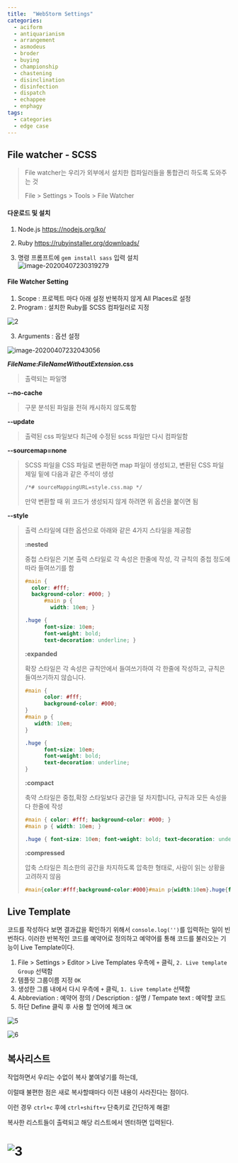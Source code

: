 ```yaml
---
title:  "WebStorm Settings"
categories:
  - aciform
  - antiquarianism
  - arrangement
  - asmodeus
  - broder
  - buying
  - championship
  - chastening
  - disinclination
  - disinfection
  - dispatch
  - echappee
  - enphagy
tags:
  - categories
  - edge case
---
```




## File watcher - SCSS

> File watcher는 우리가 외부에서 설치한 컴파일러들을 통합관리 하도록 도와주는 것
>
> File > Settings > Tools > File Watcher



#### 다운로드 및 설치

1. Node.js  https://nodejs.org/ko/ 

2. Ruby https://rubyinstaller.org/downloads/

3. 명령 프롬프트에 `gem install sass` 입력 설치 ![image-20200407230319279](https://github.com/kimhyoyeong/Task/blob/master/14/image-20200407230319279.png)



#### File Watcher Setting

1. Scope :  프로젝트 마다 아래 설정 반복하지 않게 All Places로 설정
2. Program : 설치한 Ruby를 SCSS 컴파일러로 지정 

![2](https://github.com/kimhyoyeong/Task/blob/master/14/2.gif)



3.  Arguments : 옵션 설정 

   ![image-20200407232043056](https://github.com/kimhyoyeong/Task/blob/master/14/image-20200407232043056.png)

   

   **$FileName$:$FileNameWithoutExtension$.css**

   > 출력되는 파일명

   

   **--no-cache**

   >  구문 분석된 파일을 전혀 캐시하지 않도록함

   

   **--update** 

   > 출력된 css 파일보다 최근에 수정된 scss 파일만 다시 컴파일함 

   

   **--sourcemap=none**

   > SCSS 파일을 CSS 파일로 변환하면 map 파일이 생성되고, 변환된 CSS 파일 제일 밑에 다음과 같은 주석이 생성 
   >
   > ```
   > /*# sourceMappingURL=style.css.map */
   > ```
   >
   > 만약 변환할 때 위 코드가 생성되지 않게 하려면 위 옵션을 붙이면 됨

   

   **--style** 

   >  출력 스타일에 대한 옵션으로 아래와 같은 4가지 스타일을 제공함
   >
   > **:nested**
   >
   > 중첩 스타일은 기본 출력 스타일로 각 속성은 한줄에 작성, 각 규칙의 중첩 정도에 따라 들여쓰기를 함
   >
   > ```css
   > #main {
   >   color: #fff;
   >   background-color: #000; }
   >       #main p {
   >         width: 10em; }
   > 
   > .huge {
   >       font-size: 10em;
   >       font-weight: bold;
   >       text-decoration: underline; }
   > ```
   >
   > 
   >
   > **:expanded**
   >
   > 확장 스타일은 각 속성은 규칙안에서 들여쓰기하여 각 한줄에 작성하고, 규칙은 들여쓰기하지 않습니다.
   >
   > ```css
   > #main {
   >       color: #fff;
   >       background-color: #000;
   > }
   > #main p {
   >   	width: 10em;
   > }
   > 
   > .huge {
   >       font-size: 10em;
   >       font-weight: bold;
   >       text-decoration: underline;
   > }
   > ```
   >
   > 
   >
   > **:compact**
   >
   > 축약 스타일은 중첩,확장 스타일보다 공간을 덜 차지합니다, 규칙과 모든 속성을 다 한줄에 작성
   >
   > ```css
   > #main { color: #fff; background-color: #000; }
   > #main p { width: 10em; }
   > 
   > .huge { font-size: 10em; font-weight: bold; text-decoration: underline; }
   > ```
   >
   > 
   >
   > **:compressed**
   >
   > 압축 스타일은 최소한의 공간을 차지하도록 압축한 형태로, 사람이 읽는 상황을 고려하지 않음
   >
   > ```css
   > #main{color:#fff;background-color:#000}#main p{width:10em}.huge{font-size:10em;font-weight:bold;text-decoration:underline}
   > ```









## Live Template

코드를 작성하다 보면 결과값을 확인하기 위해서 `console.log('')`를 입력하는 일이 빈번하다. 이러한 반복적인 코드를 예약어로 정의하고 예약어를 통해 코드를 불러오는 기능이 Live Template이다.

1.  File > Settings > Editor > Live Templates 우측에 `+` 클릭, `2. Live template Group` 선택함
2.  템플릿 그룹이름 지정 `OK`
3.  생성한 그룹 내에서 다시 우측에 `+` 클릭, `1. Live template` 선택함
4.  Abbreviation : 예약어 정의 / Description : 설명 / Tempate text : 예약할 코드
5. 하단 Define 클릭 후 사용 할 언어에 체크 `OK`

![5](https://github.com/kimhyoyeong/Task/blob/master/14/5.gif)



![6](https://github.com/kimhyoyeong/Task/blob/master/14/6.gif)



## 복사리스트

작업하면서 우리는 수없이 복사 붙여넣기를 하는데, 

이럴때 불편한 점은 새로 복사할때마다 이전 내용이 사라진다는 점이다.

이런 경우 `ctrl+c` 후에 `ctrl+shift+v`  단축키로 간단하게 해결! 

복사한 리스트들이 출력되고 해당 리스트에서 엔터하면 입력된다.

![3](https://github.com/kimhyoyeong/Task/blob/master/14/3.gif)
=======
